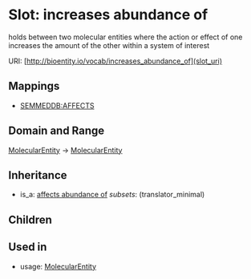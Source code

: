 # Slot: increases abundance of


holds between two molecular entities where the action or effect of one increases the amount of the other within a system of interest

URI: [http://bioentity.io/vocab/increases_abundance_of](slot_uri)
## Mappings

 * [SEMMEDDB:AFFECTS](http://purl.obolibrary.org/obo/SEMMEDDB_AFFECTS)
## Domain and Range

[MolecularEntity](MolecularEntity.md) -> [MolecularEntity](MolecularEntity.md)
## Inheritance

 *  is_a: [affects abundance of](affects_abundance_of.md) *subsets*: (translator_minimal)
## Children

## Used in

 *  usage: [MolecularEntity](MolecularEntity.md)
